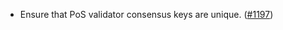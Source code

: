- Ensure that PoS validator consensus keys are unique.
  ([#1197](https://github.com/anoma/namada/pull/1197))